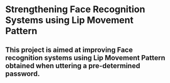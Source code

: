 # Strengthening Face Recognition Systems using Lip Movement Pattern

## This project is aimed at improving Face recognition systems using Lip Movement Pattern obtained when uttering a pre-determined password.
